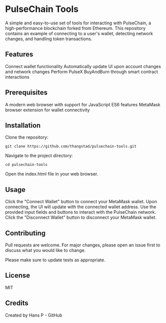 # PulseChain Tools

A simple and easy-to-use set of tools for interacting with PulseChain, a high-performance blockchain forked from Ethereum. This repository contains an example of connecting to a user's wallet, detecting network changes, and handling token transactions.
## Features

Connect wallet functionality
Automatically update UI upon account changes and network changes
Perform PulseX BuyAndBurn through smart contract interactions

## Prerequisites

A modern web browser with support for JavaScript ES6 features
MetaMask browser extension for wallet connectivity

## Installation

Clone the repository:


    git clone https://github.com/thangstad/pulsechain-tools.git

Navigate to the project directory:

    cd pulsechain-tools

Open the index.html file in your web browser.

## Usage

Click the "Connect Wallet" button to connect your MetaMask wallet.
Upon connecting, the UI will update with the connected wallet address.
Use the provided input fields and buttons to interact with the PulseChain network.
Click the "Disconnect Wallet" button to disconnect your MetaMask wallet.

## Contributing

Pull requests are welcome. For major changes, please open an issue first to discuss what you would like to change.

Please make sure to update tests as appropriate.
## License

MIT

## Credits

Created by Hans P - GitHub
